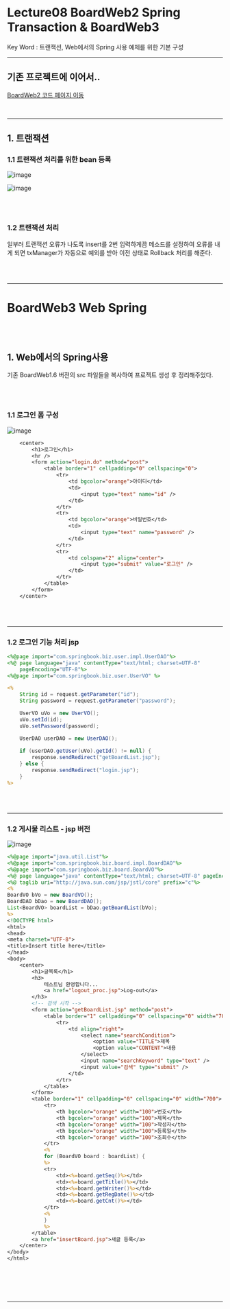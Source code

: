 # Lecture08 BoardWeb2 Spring Transaction & BoardWeb3
Key Word : 트랜잭션, Web에서의 Spring 사용 예제를 위한 기본 구성      

<hr/>

 ## 기존 프로젝트에 이어서..
 
 [BoardWeb2 코드 페이지 이동](https://github.com/Moveuk/2021_Spring/tree/main/0824_Lecture05/BoardWeb2)
 
 
 <br><hr/>
 
## 1. 트랜잭션

### 1.1 트랜잭션 처리를 위한 bean 등록

![image](https://user-images.githubusercontent.com/84966961/131094882-f13c80f0-5aad-4349-aac7-40e588256b6a.png)

![image](https://user-images.githubusercontent.com/84966961/131094943-b34dee13-56e3-492e-8523-c27efbd37758.png)




<br><br>

### 1.2 트랜잭션 처리

일부러 트랜잭션 오류가 나도록 insert를 2번 입력하게끔 메소드를 설정하여 오류를 내게 되면 txManager가 자동으로 예외를 받아 이전 상태로 Rollback 처리를 해준다.



 <br><br>
<hr>
 
# BoardWeb3 Web Spring 
 
 <br><br>
 
## 1. Web에서의 Spring사용

 기존 BoardWeb1.6 버전의 src 파일들을 복사하여 프로젝트 생성 후 정리해주었다.

<br><br>

### 1.1 로그인 폼 구성 

![image](https://user-images.githubusercontent.com/84966961/131095549-b6deb605-45d9-4c75-98f2-73296af4636e.png)   

```jsp
	<center>
		<h1>로그인</h1>
		<hr />
		<form action="login.do" method="post">
			<table border="1" cellpadding="0" cellspacing="0">
				<tr>
					<td bgcolor="orange">아이디</td>
					<td>
						<input type="text" name="id" />
					</td>
				</tr>
				<tr>
					<td bgcolor="orange">비밀번호</td>
					<td>
						<input type="text" name="password" />
					</td>
				</tr>
				<tr>
					<td colspan="2" align="center">
						<input type="submit" value="로그인" />
					</td>
				</tr>
			</table>
		</form>
	</center>
```


<br><br><hr>

### 1.2 로그인 기능 처리 jsp

```jsp
<%@page import="com.springbook.biz.user.impl.UserDAO"%>
<%@ page language="java" contentType="text/html; charset=UTF-8"
    pageEncoding="UTF-8"%>
<%@page import="com.springbook.biz.user.UserVO" %>

<% 
	String id = request.getParameter("id");
	String password = request.getParameter("password");

	UserVO uVo = new UserVO();
	uVo.setId(id);
	uVo.setPassword(password);

	UserDAO userDAO = new UserDAO();
		
	if (userDAO.getUser(uVo).getId() != null) {
		response.sendRedirect("getBoardList.jsp");
	} else {
		response.sendRedirect("login.jsp");
	}
%>
```

<br><br><hr>

### 1.2 게시물 리스트 - jsp 버전

![image](https://user-images.githubusercontent.com/84966961/131095218-cf020b18-ea3f-4717-a2fc-be860b109f61.png)

```jsp
<%@page import="java.util.List"%>
<%@page import="com.springbook.biz.board.impl.BoardDAO"%>
<%@page import="com.springbook.biz.board.BoardVO"%>
<%@ page language="java" contentType="text/html; charset=UTF-8" pageEncoding="UTF-8"%>
<%@ taglib uri="http://java.sun.com/jsp/jstl/core" prefix="c"%>
<%
BoardVO bVo = new BoardVO();
BoardDAO bDao = new BoardDAO();
List<BoardVO> boardList = bDao.getBoardList(bVo);
%>
<!DOCTYPE html>
<html>
<head>
<meta charset="UTF-8">
<title>Insert title here</title>
</head>
<body>
	<center>
		<h1>글목록</h1>
		<h3>
			테스트님 환영합니다...
			<a href="logout_proc.jsp">Log-out</a>
		</h3>
		<!-- 검색 시작 -->
		<form action="getBoardList.jsp" method="post">
			<table border="1" cellpadding="0" cellspacing="0" width="700">
				<tr>
					<td align="right">
						<select name="searchCondition">
							<option value="TITLE">제목
							<option value="CONTENT">내용
						</select>
						<input name="searchKeyword" type="text" />
						<input value="검색" type="submit" />
					</td>
				</tr>
			</table>
		</form>
		<table border="1" cellpadding="0" cellspacing="0" width="700">
			<tr>
				<th bgcolor="orange" width="100">번호</th>
				<th bgcolor="orange" width="100">제목</th>
				<th bgcolor="orange" width="100">작성자</th>
				<th bgcolor="orange" width="100">등록일</th>
				<th bgcolor="orange" width="100">조회수</th>
			</tr>
			<%
			for (BoardVO board : boardList) {
			%>
			<tr>
				<td><%=board.getSeq()%></td>
				<td><%=board.getTitle()%></td>
				<td><%=board.getWriter()%></td>
				<td><%=board.getRegDate()%></td>
				<td><%=board.getCnt()%></td>
			</tr>
			<%
			}
			%>
		</table>
		<a href="insertBoard.jsp">새글 등록</a>
	</center>
</body>
</html>
```
   
<br>
 

<br><br> <hr>


